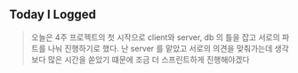 ## Today I Logged

> 오늘은 4주 프로젝트의 첫 시작으로 client와 server, db 의 틀을 잡고 서로의 파트를 나눠 진행하기로 했다. 난 server 를 맡았고 서로의 의견을 맞춰가는데 생각보다 많은 시간을 쏟았기 떄문에 조금 더 스프린트하게 진행해야겠다
